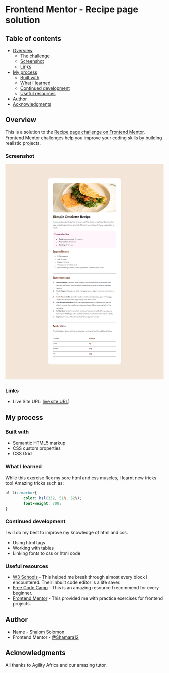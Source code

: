 # Frontend Mentor - Recipe page solution


## Table of contents

- [Overview](#overview)
  - [The challenge](#the-challenge)
  - [Screenshot](#screenshot)
  - [Links](#links)
- [My process](#my-process)
  - [Built with](#built-with)
  - [What I learned](#what-i-learned)
  - [Continued development](#continued-development)
  - [Useful resources](#useful-resources)
- [Author](#author)
- [Acknowledgments](#acknowledgments)



## Overview
This is a solution to the [Recipe page challenge on Frontend Mentor](https://www.frontendmentor.io/challenges/recipe-page-KiTsR8QQKm). Frontend Mentor challenges help you improve your coding skills by building realistic projects. 

### Screenshot

![](./Screenshot.png)


### Links

- Live Site URL: [live site URL](https://frontend-projects-zz2x.vercel.app/))

## My process

### Built with

- Semantic HTML5 markup
- CSS custom properties
- CSS Grid


### What I learned

While this exercise flex my sore html and css muscles, I learnt new tricks too! Amazing tricks such as:


```css
ol li::marker{
        color: hsl(332, 51%, 32%);
        font-weight: 700;
}
```


### Continued development

I will do my best to improve my knowledge of html and css. 
- Using html tags
- Working with tables
- Linking fonts to css or html code

### Useful resources

- [W3 Schools](https://www.example.comhttps://www.w3schools.com/cssref/sel_marker.php) - This helped me break through almost every block I encountered. Their inbuilt code editor is a life saver.
- [Free Code Camp](https://www.example.comhttps://www.freecodecamp.org/) - This is an amazing resource I recommend for every beginner. 
- [Frontend Mentor](https://www.frontendmentor.io/profile/yourusername) - This provided me with practice exercises for frontend projects.

## Author

- Name - [Shalom Solomon]()
- Frontend Mentor - [@Shamara12](https://www.frontendmentor.io/profile/yourusername)

## Acknowledgments

All thanks to Agility Africa and our amazing tutor.

